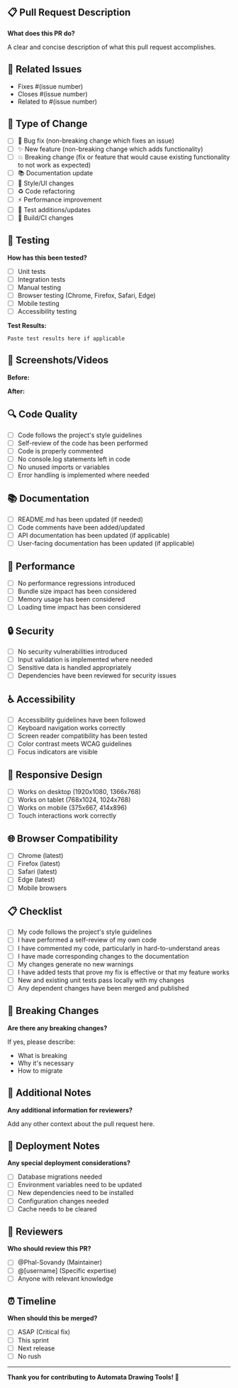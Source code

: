 ## 📋 Pull Request Description

**What does this PR do?**

A clear and concise description of what this pull request accomplishes.

## 🔗 Related Issues

- Fixes #(issue number)
- Closes #(issue number)
- Related to #(issue number)

## 🎯 Type of Change

- [ ] 🐛 Bug fix (non-breaking change which fixes an issue)
- [ ] ✨ New feature (non-breaking change which adds functionality)
- [ ] 💥 Breaking change (fix or feature that would cause existing functionality to not work as expected)
- [ ] 📚 Documentation update
- [ ] 🎨 Style/UI changes
- [ ] ♻️ Code refactoring
- [ ] ⚡ Performance improvement
- [ ] 🧪 Test additions/updates
- [ ] 🔧 Build/CI changes

## 🧪 Testing

**How has this been tested?**

- [ ] Unit tests
- [ ] Integration tests
- [ ] Manual testing
- [ ] Browser testing (Chrome, Firefox, Safari, Edge)
- [ ] Mobile testing
- [ ] Accessibility testing

**Test Results:**

```
Paste test results here if applicable
```

## 📸 Screenshots/Videos

**Before:**

<!-- Add screenshots of the current state -->

**After:**

<!-- Add screenshots of the new state -->

## 🔍 Code Quality

- [ ] Code follows the project's style guidelines
- [ ] Self-review of the code has been performed
- [ ] Code is properly commented
- [ ] No console.log statements left in code
- [ ] No unused imports or variables
- [ ] Error handling is implemented where needed

## 📚 Documentation

- [ ] README.md has been updated (if needed)
- [ ] Code comments have been added/updated
- [ ] API documentation has been updated (if applicable)
- [ ] User-facing documentation has been updated (if applicable)

## 🚀 Performance

- [ ] No performance regressions introduced
- [ ] Bundle size impact has been considered
- [ ] Memory usage has been considered
- [ ] Loading time impact has been considered

## 🔒 Security

- [ ] No security vulnerabilities introduced
- [ ] Input validation is implemented where needed
- [ ] Sensitive data is handled appropriately
- [ ] Dependencies have been reviewed for security issues

## ♿ Accessibility

- [ ] Accessibility guidelines have been followed
- [ ] Keyboard navigation works correctly
- [ ] Screen reader compatibility has been tested
- [ ] Color contrast meets WCAG guidelines
- [ ] Focus indicators are visible

## 📱 Responsive Design

- [ ] Works on desktop (1920x1080, 1366x768)
- [ ] Works on tablet (768x1024, 1024x768)
- [ ] Works on mobile (375x667, 414x896)
- [ ] Touch interactions work correctly

## 🌐 Browser Compatibility

- [ ] Chrome (latest)
- [ ] Firefox (latest)
- [ ] Safari (latest)
- [ ] Edge (latest)
- [ ] Mobile browsers

## 📋 Checklist

- [ ] My code follows the project's style guidelines
- [ ] I have performed a self-review of my own code
- [ ] I have commented my code, particularly in hard-to-understand areas
- [ ] I have made corresponding changes to the documentation
- [ ] My changes generate no new warnings
- [ ] I have added tests that prove my fix is effective or that my feature works
- [ ] New and existing unit tests pass locally with my changes
- [ ] Any dependent changes have been merged and published

## 🔄 Breaking Changes

**Are there any breaking changes?**

If yes, please describe:

- What is breaking
- Why it's necessary
- How to migrate

## 📝 Additional Notes

**Any additional information for reviewers?**

Add any other context about the pull request here.

## 🎯 Deployment Notes

**Any special deployment considerations?**

- [ ] Database migrations needed
- [ ] Environment variables need to be updated
- [ ] New dependencies need to be installed
- [ ] Configuration changes needed
- [ ] Cache needs to be cleared

## 👥 Reviewers

**Who should review this PR?**

- [ ] @Phal-Sovandy (Maintainer)
- [ ] @[username] (Specific expertise)
- [ ] Anyone with relevant knowledge

## ⏰ Timeline

**When should this be merged?**

- [ ] ASAP (Critical fix)
- [ ] This sprint
- [ ] Next release
- [ ] No rush

---

**Thank you for contributing to Automata Drawing Tools! 🎉**
